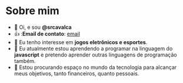 # Sobre mim 
- 👋 Oi, e sou **@srcavalca**
- 👍 :**Email de contato**: [email](felipediaaa@hotmail.com)
- 👀 Eu tenho interesse em **jogos eletrônicos e esportes**.
- 🌱 Eu atualmente estou aprendendo a programar na linguagem do **javascript** e pretendo aprender outras linguagens de programação também.
- 💞️ Estou procurando espaço no mundo da tecnologia para alcançar meus objetivos, tanto financeiros, quanto pessoais.
